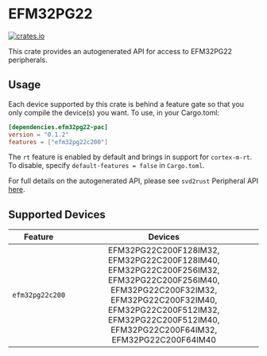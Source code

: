 # EFM32PG22
    
[![crates.io](https://img.shields.io/crates/v/efm32pg22-pac?label=efm32pg22)](https://crates.io/crates/efm32pg22-pac)

This crate provides an autogenerated API for access to EFM32PG22 peripherals.

## Usage

Each device supported by this crate is behind a feature gate so that you only
compile the device(s) you want. To use, in your Cargo.toml:

```toml
[dependencies.efm32pg22-pac]
version = "0.1.2"
features = ["efm32pg22c200"]
```

The `rt` feature is enabled by default and brings in support for `cortex-m-rt`.
To disable, specify `default-features = false` in `Cargo.toml`.

For full details on the autogenerated API, please see `svd2rust` Peripheral API [here].

[here]: https://docs.rs/svd2rust/0.28.0/svd2rust/#peripheral-api

## Supported Devices
| Feature | Devices |
|:-----:|:-------:|
|`efm32pg22c200`|EFM32PG22C200F128IM32, EFM32PG22C200F128IM40, EFM32PG22C200F256IM32, EFM32PG22C200F256IM40, EFM32PG22C200F32IM32, EFM32PG22C200F32IM40, EFM32PG22C200F512IM32, EFM32PG22C200F512IM40, EFM32PG22C200F64IM32, EFM32PG22C200F64IM40|
